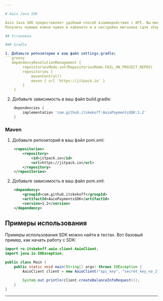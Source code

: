 ```yaml
---

# Aaio Java SDK

Aaio Java SDK предоставляет удобный способ взаимодействия с API. Вы можете найти примеры использования в тестах.
Получить нужные ключи нужно в кабинете и в настройке магазина (для shop id)

## Установка

### Gradle

1. Добавьте репозитории в ваш файл settings.gradle:
```groovy
   dependencyResolutionManagement {
        repositoriesMode.set(RepositoriesMode.FAIL_ON_PROJECT_REPOS)
        repositories {
            mavenCentral()
            maven { url 'https://jitpack.io' }
        }
    }
```    

2. Добавьте зависимость в ваш файл build.gradle:
```groovy
    dependencies {
        implementation 'com.github.itskekoff:AaioPaymentsSDK:1.2'
    }
```    

### Maven

1. Добавьте репозиторий в ваш файл pom.xml:
```xml
    <repositories>
        <repository>
            <id>jitpack.io</id>
            <url>https://jitpack.io</url>
        </repository>
    </repositories>
```    

2. Добавьте зависимость в ваш файл pom.xml:
```xml
    <dependency>
        <groupId>com.github.itskekoff</groupId>
        <artifactId>AaioPaymentsSDK</artifactId>
        <version>1.2</version>
    </dependency>
```    

## Примеры использования

Примеры использования SDK можно найти в тестах. Вот базовый пример, как начать работу с SDK:

```java
import ru.itskekoff.aaio.client.AaioClient;
import java.io.IOException;

public class Main {
    public static void main(String[] args) throws IOException {
        AaioClient client = new AaioClient("api_key", "secret_key_no_1", "shop_id");

        System.out.println(client.createBalanceInfoRequest());
    }
}
```

---
```

